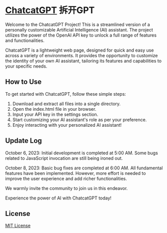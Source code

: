 # [ChatcatGPT](https://sites.google.com/view/chatcatgpt) 拆开GPT

Welcome to the ChatcatGPT Project! This is a streamlined version of a personally customizable Artificial Intelligence (AI) assistant. The project utilizes the power of the OpenAI API key to unlock a full range of features and functionalities.

ChatcatGPT is a lightweight web page, designed for quick and easy use across a variety of environments. It provides the opportunity to customize the identity of your own AI assistant, tailoring its features and capabilities to your specific needs.

## How to Use

To get started with ChatcatGPT, follow these simple steps:

1. Download and extract all files into a single directory.
2. Open the index.html file in your browser.
3. Input your API key in the settings section.
4. Start customizing your AI assistant's role as per your preference.
5. Enjoy interacting with your personalized AI assistant!

## Update Log

October 6, 2023: Initial development is completed at 5:00 AM. Some bugs related to JavaScript invocation are still being ironed out.

October 8, 2023: Basic bug fixes are completed at 6:00 AM. All fundamental features have been implemented. However, more effort is needed to improve the user experience and add richer functionalities.

We warmly invite the community to join us in this endeavor.

Experience the power of AI with ChatcatGPT today!

## License
[MIT License](https://github.com/hichipli/ChatcatGPT/blob/main/LICENSE)
